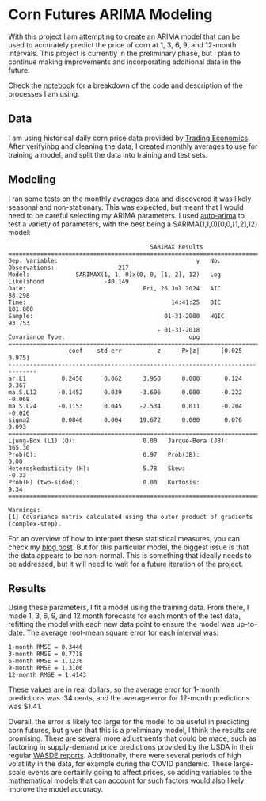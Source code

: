 # Corn Futures ARIMA Modeling
With this project I am attempting to create an ARIMA model that can be used to accurately predict the price of corn at 1, 3, 6, 9, and 12-month intervals. This project is currently in the preliminary phase, but I plan to continue making improvements and incorporating additional data in the future.

Check the [notebook](https://github.com/luke-lite/Corn-Futures-ARIMA-Modeling/blob/main/corn-futures-arima-modeling.ipynb) for a breakdown of the code and description of the processes I am using.

## Data
I am using historical daily corn price data provided by [Trading Economics](https://tradingeconomics.com/). After verifyinbg and cleaning the data, I created monthly averages to use for training a model, and split the data into training and test sets.

## Modeling
I ran some tests on the monthly averages data and discovered it was likely seasonal and non-stationary. This was expected, but meant that I would need to be careful selecting my ARIMA parameters. I used [auto-arima](https://alkaline-ml.com/pmdarima/modules/generated/pmdarima.arima.auto_arima.html) to test a variety of parameters, with the best being a SARIMA(1,1,0)(0,0,[1,2],12) model:
```
                                        SARIMAX Results                                        
===============================================================================================
Dep. Variable:                                       y   No. Observations:                  217
Model:             SARIMAX(1, 1, 0)x(0, 0, [1, 2], 12)   Log Likelihood                 -40.149
Date:                                 Fri, 26 Jul 2024   AIC                             88.298
Time:                                         14:41:25   BIC                            101.800
Sample:                                     01-31-2000   HQIC                            93.753
                                          - 01-31-2018                                         
Covariance Type:                                   opg                                         
==============================================================================
                 coef    std err          z      P>|z|      [0.025      0.975]
------------------------------------------------------------------------------
ar.L1          0.2456      0.062      3.950      0.000       0.124       0.367
ma.S.L12      -0.1452      0.039     -3.696      0.000      -0.222      -0.068
ma.S.L24      -0.1153      0.045     -2.534      0.011      -0.204      -0.026
sigma2         0.0846      0.004     19.672      0.000       0.076       0.093
===================================================================================
Ljung-Box (L1) (Q):                   0.00   Jarque-Bera (JB):               365.30
Prob(Q):                              0.97   Prob(JB):                         0.00
Heteroskedasticity (H):               5.78   Skew:                            -0.33
Prob(H) (two-sided):                  0.00   Kurtosis:                         9.34
===================================================================================

Warnings:
[1] Covariance matrix calculated using the outer product of gradients (complex-step).
```

For an overview of how to interpret these statistical measures, you can check my [blog post](https://luke-lite.github.io/blog/statistical-measures-in-statsmodels/). But for this particular model, the biggest issue is that the data appears to be non-normal. This is something that ideally needs to be addressed, but it will need to wait for a future iteration of the project.

## Results

Using these parameters, I fit a model using the training data. From there, I made 1, 3, 6, 9, and 12 month forecasts for each month of the test data, refitting the model with each new data point to ensure the model was up-to-date. The average root-mean square error for each interval was:

```
1-month RMSE = 0.3446
3-month RMSE = 0.7718
6-month RMSE = 1.1236
9-month RMSE = 1.3106
12-month RMSE = 1.4143
```

These values are in real dollars, so the average error for 1-month predictions was .34 cents, and the average error for 12-month predictions was $1.41.

Overall, the error is likely too large for the model to be useful in predicting corn futures, but given that this is a preliminary model, I think the results are promising. There are several more adjustments that could be made, such as factoring in supply-demand price predictions provided by the USDA in their regular [WASDE reports](https://www.usda.gov/oce/commodity/wasde). Additionally, there were several periods of high volatility in the data, for example during the COVID pandemic. These large-scale events are certainly going to affect prices, so adding variables to the mathematical models that can account for such factors would also likely improve the model accuracy.
